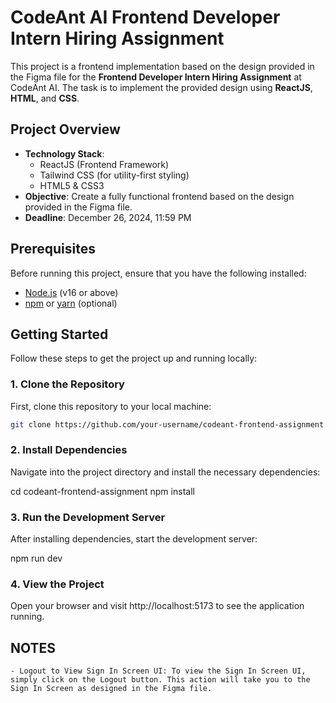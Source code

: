 # CodeAnt AI Frontend Developer Intern Hiring Assignment

This project is a frontend implementation based on the design provided in the Figma file for the **Frontend Developer Intern Hiring Assignment** at CodeAnt AI. 
The task is to implement the provided design using **ReactJS**, **HTML**, and **CSS**.

## Project Overview

- **Technology Stack**:
  - ReactJS (Frontend Framework)
  - Tailwind CSS (for utility-first styling)
  - HTML5 & CSS3
- **Objective**: Create a fully functional frontend based on the design provided in the Figma file.
- **Deadline**: December 26, 2024, 11:59 PM

## Prerequisites

Before running this project, ensure that you have the following installed:

- [Node.js](https://nodejs.org/) (v16 or above)
- [npm](https://www.npmjs.com/) or [yarn](https://yarnpkg.com/) (optional)

## Getting Started

Follow these steps to get the project up and running locally:

### 1. Clone the Repository

First, clone this repository to your local machine:

```bash
git clone https://github.com/your-username/codeant-frontend-assignment.git
```

### 2. Install Dependencies

Navigate into the project directory and install the necessary dependencies:

cd codeant-frontend-assignment
npm install

### 3. Run the Development Server

After installing dependencies, start the development server:

npm run dev

### 4. View the Project

Open your browser and visit http://localhost:5173 to see the application running.

## NOTES
    - Logout to View Sign In Screen UI: To view the Sign In Screen UI, simply click on the Logout button. This action will take you to the Sign In Screen as designed in the Figma file.
